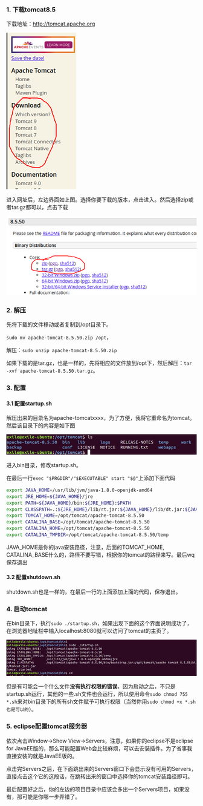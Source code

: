### 1. 下载tomcat8.5

下载地址：http://tomcat.apache.org

![下载地址](./img/tomcat下载地址.png)

进入网址后，左边界面如上图。选择你要下载的版本，点击进入。然后选择zip或者tar.gz都可以，点击下载

![tomcat下载](./img/tomcat下载.png)

### 2. 解压

先将下载的文件移动或者复制到/opt目录下。

`sudo mv apache-tomcat-8.5.50.zip /opt`，

解压：`sudo unzip apache-tomcat-8.5.50.zip`

如果下载的是tar.gz，也是一样的，先将相应的文件放到/opt下，然后解压：`tar -xvf apache-tomcat-8.5.50.tar.gz`。

### 3. 配置

#### 3.1 配置startup.sh

解压出来的目录名为apache-tomcatxxxx，为了方便，我将它重命名为tomcat。然后该目录下的内容是如下图

![tomcat目录](./img/tomcat目录.png)

进入bin目录，修改startup.sh。

在最后一行`exec "$PRGDIR"/"$EXECUTABLE" start "$@"`上添加下面代码

```sh
export JAVA_HOME=/usr/lib/jvm/java-1.8.0-openjdk-amd64
export JRE_HOME=${JAVA_HOME}/jre
export PATH=${JAVA_HOME}/bin:${JRE_HOME}:$PATH
export CLASSPATH=.:${JRE_HOME}/lib/rt.jar:${JAVA_HOME}/lib/dt.jar:${JAVA_HOME}/lib/tools.jar 
export TOMCAT_HOME=/opt/tomcat/apache-tomcat-8.5.50
export CATALINA_BASE=/opt/tomcat/apache-tomcat-8.5.50
export CATALINA_HOME=/opt/tomcat/apache-tomcat-8.5.50
export CATALINA_TMPDIR=/opt/tomcat/apache-tomcat-8.5.50/temp
```

JAVA_HOME是你的java安装路径，注意，后面的TOMCAT_HOME, CATALINA_BASE什么的，路径不要写错，根据你的tomcat的路径来写。最后wq保存退出

#### 3.2 配置shutdown.sh

shutdown.sh也是一样的，在最后一行的上面添加上面的代码，保存退出。

### 4. 启动tomcat

在bin目录下，执行`sudo ./startup.sh`，如果出现下面的这个界面说明成功了，在浏览器地址栏中输入localhost:8080就可以访问了tomcat的主页了。

![tomcat启动](./img/tomcat启动.png)

但是有可能会一个什么文件**没有执行权限的错误**，因为启动之后，不只是startup.sh运行，其他的一些.sh文件也会运行，所以使用命令`sudo chmod 755 *.sh`来对bin目录下的所有sh文件赋予可执行权限（当然你用`sudo chmod +x *.sh也是可以的`）。

### 5. eclipse配置tomcat服务器

依次点击Window->Show View->Servers，注意，如果你的eclipse不是eclipse for JavaEE版的，那么可能配置Web会比较麻烦，可以去安装插件。为了省事我直接安装的就是JavaEE版的。

点击完Servers之后，在下面跳出来的Servers窗口下会显示没有可用的Servers，直接点击这个它的这段话，在跳转出来的窗口中选择你的tomcat安装路径即可。

最后配置好之后，你的左边的项目目录中应该会多出一个Servers项目，如果没有，那可能是你哪一步弄错了。